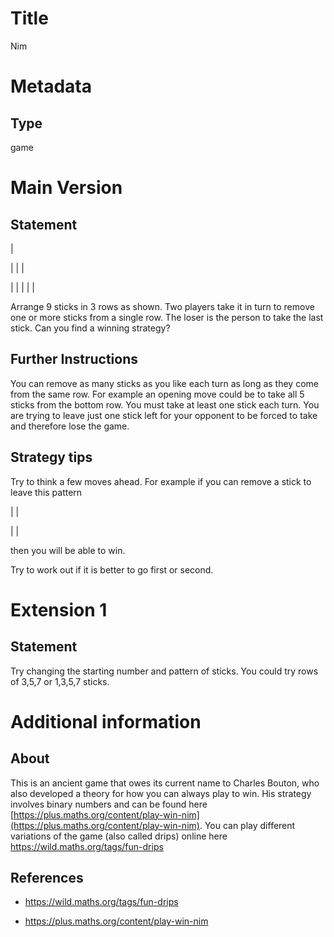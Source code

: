 # Title

Nim

# Metadata

## Type

game

# Main Version

## Statement

|

| | |

| | | | |

Arrange 9 sticks in 3 rows as shown. Two players take it in turn to remove one or more sticks from a single row. The loser is the person to take the last stick. Can you find a winning strategy?

## Further Instructions

You can remove as many sticks as you like each turn as long as they come from the same row. For example an opening move could be to take all 5 sticks from the bottom row. You must take at least one stick each turn. You are trying to leave just one stick left for your opponent to be forced to take and therefore lose the game.

## Strategy tips

Try to think a few moves ahead. For example if you can remove a stick to leave this pattern

| |

| | 

then you will be able to win.

Try to work out if it is better to go first or second.

# Extension 1

## Statement

Try changing the starting number and pattern of sticks. You could try rows of 3,5,7 or 1,3,5,7 sticks.

# Additional information

## About

This is an ancient game that owes its current name to Charles Bouton, who also developed a theory for how you can always play to win. His strategy involves binary numbers and can be found here [https://plus.maths.org/content/play-win-nim](https://plus.maths.org/content/play-win-nim). You can play different variations of the game (also called drips) online here https://wild.maths.org/tags/fun-drips

## References

* https://wild.maths.org/tags/fun-drips

* https://plus.maths.org/content/play-win-nim


